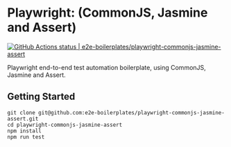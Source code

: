 # Playwright: (CommonJS, Jasmine and Assert)

[![GitHub Actions status | e2e-boilerplates/playwright-commonjs-jasmine-assert](https://github.com/e2e-boilerplates/playwright-commonjs-jasmine-assert/workflows/playwright-commonjs-jasmine-assert/badge.svg)](https://github.com/e2e-boilerplates/playwright-commonjs-jasmine-assert/actions?workflow=playwright-commonjs-jasmine-assert)

Playwright end-to-end test automation boilerplate, using CommonJS, Jasmine and Assert.

## Getting Started

    git clone git@github.com:e2e-boilerplates/playwright-commonjs-jasmine-assert.git
    cd playwright-commonjs-jasmine-assert
    npm install
    npm run test
